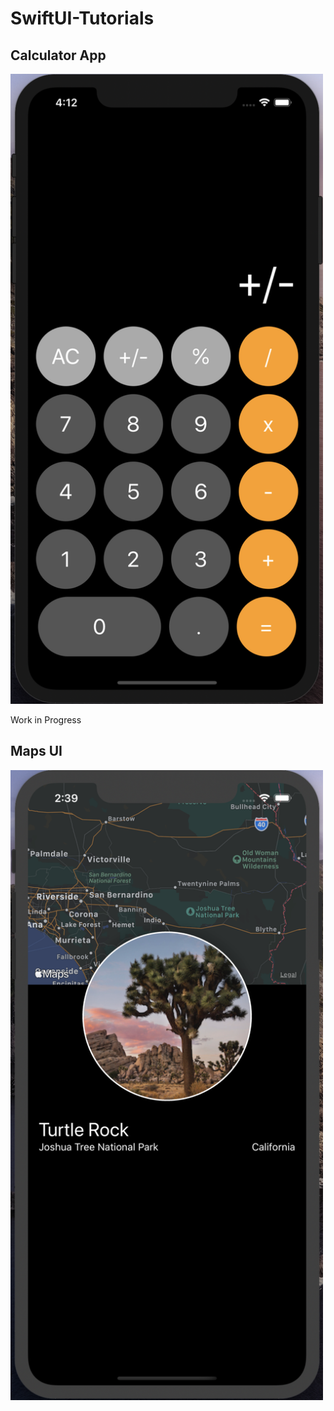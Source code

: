 # SwiftUI-Tutorials

## Calculator App

<img src="https://github.com/kevin-chen/SwiftUI-Tutorials/blob/master/calculator.png" width=500>

Work in Progress

## Maps UI

<img src="https://github.com/kevin-chen/SwiftUI-Tutorials/blob/master/park-map.png" width=500>
